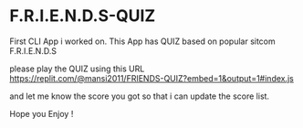 # F.R.I.E.N.D.S-QUIZ
First CLI App i worked on. This App has QUIZ based on popular sitcom F.R.I.E.N.D.S

please play the QUIZ using this URL https://replit.com/@mansi2011/FRIENDS-QUIZ?embed=1&output=1#index.js

and let me know the score you got so that i can update the score list.

Hope you Enjoy !
